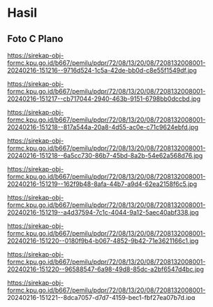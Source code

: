 # Hasil

## Foto C Plano

https://sirekap-obj-formc.kpu.go.id/b667/pemilu/pdpr/72/08/13/20/08/7208132008001-20240216-151216--9716d524-1c5a-42de-bb0d-c8e55f1549df.jpg

https://sirekap-obj-formc.kpu.go.id/b667/pemilu/pdpr/72/08/13/20/08/7208132008001-20240216-151217--cb717044-2940-463b-9151-6798bb0dccbd.jpg

https://sirekap-obj-formc.kpu.go.id/b667/pemilu/pdpr/72/08/13/20/08/7208132008001-20240216-151218--817a544a-20a8-4d55-ac0e-c71c9624ebfd.jpg

https://sirekap-obj-formc.kpu.go.id/b667/pemilu/pdpr/72/08/13/20/08/7208132008001-20240216-151218--6a5cc730-86b7-45bd-8a2b-54e62a568d76.jpg

https://sirekap-obj-formc.kpu.go.id/b667/pemilu/pdpr/72/08/13/20/08/7208132008001-20240216-151219--162f9b48-8afa-44b7-a9d4-62ea2158f6c5.jpg

https://sirekap-obj-formc.kpu.go.id/b667/pemilu/pdpr/72/08/13/20/08/7208132008001-20240216-151219--a4d37594-7c1c-4044-9a12-5aec40abf338.jpg

https://sirekap-obj-formc.kpu.go.id/b667/pemilu/pdpr/72/08/13/20/08/7208132008001-20240216-151220--0180f9b4-b067-4852-9b42-71e3621166c1.jpg

https://sirekap-obj-formc.kpu.go.id/b667/pemilu/pdpr/72/08/13/20/08/7208132008001-20240216-151220--96588547-6a98-49d8-85dc-a2bf6547d4bc.jpg

https://sirekap-obj-formc.kpu.go.id/b667/pemilu/pdpr/72/08/13/20/08/7208132008001-20240216-151221--8dca7057-d7d7-4159-bec1-fbf27ea07b7d.jpg

https://sirekap-obj-formc.kpu.go.id/b667/pemilu/pdpr/72/08/13/20/08/7208132008001-20240216-151221--71fb17b2-e7d6-46ba-b9cf-8d48dbf03ecc.jpg

https://sirekap-obj-formc.kpu.go.id/b667/pemilu/pdpr/72/08/13/20/08/7208132008001-20240216-151222--b73614e0-5dd4-4068-beb0-cefa252248c9.jpg

https://sirekap-obj-formc.kpu.go.id/b667/pemilu/pdpr/72/08/13/20/08/7208132008001-20240216-151222--4f63c8ee-4dd7-477f-a2c4-a27d22c86c1e.jpg

https://sirekap-obj-formc.kpu.go.id/b667/pemilu/pdpr/72/08/13/20/08/7208132008001-20240216-151223--30592fb9-4e45-4b4a-83c8-b7cbef501c31.jpg

https://sirekap-obj-formc.kpu.go.id/b667/pemilu/pdpr/72/08/13/20/08/7208132008001-20240216-151223--f6b2cee0-6177-42d5-a166-1cc04dfb9041.jpg

https://sirekap-obj-formc.kpu.go.id/b667/pemilu/pdpr/72/08/13/20/08/7208132008001-20240216-151224--8c352209-80ea-4b97-b78b-aba64d364299.jpg

https://sirekap-obj-formc.kpu.go.id/b667/pemilu/pdpr/72/08/13/20/08/7208132008001-20240216-151224--89447063-0c2a-4042-9641-58a6a89ade5c.jpg

https://sirekap-obj-formc.kpu.go.id/b667/pemilu/pdpr/72/08/13/20/08/7208132008001-20240216-151225--e089fe98-3722-48ae-9bbe-53ad987d965d.jpg

https://sirekap-obj-formc.kpu.go.id/b667/pemilu/pdpr/72/08/13/20/08/7208132008001-20240216-151225--c1e79190-d59b-46af-ac63-eb21e4f9bba7.jpg

https://sirekap-obj-formc.kpu.go.id/b667/pemilu/pdpr/72/08/13/20/08/7208132008001-20240216-151226--c30144dc-1d32-4a46-ba08-c835c93a7a31.jpg

https://sirekap-obj-formc.kpu.go.id/b667/pemilu/pdpr/72/08/13/20/08/7208132008001-20240216-151216--3606a8ee-11ad-423f-8a2d-913d1043ccdb.jpg


## Metadata

| Key        | Value               |
| ---------- | ------------------- |
| Time Stamp | 2024-02-17 13:05:41 |
| Kode Dapil | 7201                |



